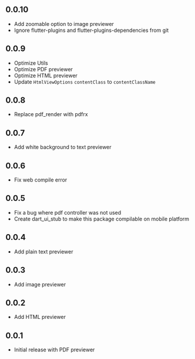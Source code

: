 ## 0.0.10

- Add zoomable option to image previewer
- Ignore flutter-plugins and flutter-plugins-dependencies from git

## 0.0.9

- Optimize Utils
- Optimize PDF previewer
- Optimize HTML previewer
- Update `HtmlViewOptions` `contentClass` to `contentClassName`

## 0.0.8

- Replace pdf_render with pdfrx

## 0.0.7

- Add white background to text previewer

## 0.0.6

- Fix web compile error

## 0.0.5

- Fix a bug where pdf controller was not used
- Create dart_ui_stub to make this package compilable on mobile platform

## 0.0.4

- Add plain text previewer

## 0.0.3

- Add image previewer

## 0.0.2

- Add HTML previewer

## 0.0.1

- Initial release with PDF previewer
